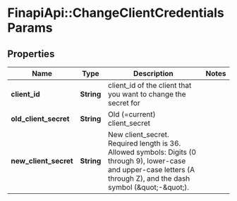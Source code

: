 # FinapiApi::ChangeClientCredentialsParams

## Properties
Name | Type | Description | Notes
------------ | ------------- | ------------- | -------------
**client_id** | **String** | client_id of the client that you want to change the secret for | 
**old_client_secret** | **String** | Old (&#x3D;current) client_secret | 
**new_client_secret** | **String** | New client_secret. Required length is 36. Allowed symbols: Digits (0 through 9), lower-case and upper-case letters (A through Z), and the dash symbol (\&quot;-\&quot;). | 


